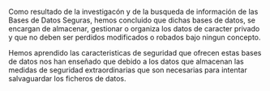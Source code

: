 Como resultado de la investigacón y de la busqueda de información de las Bases de Datos Seguras, hemos concluido que dichas bases de datos, se encargan de 
almacenar, gestionar o organiza los datos de caracter privado y que no deben ser perdidos modificados o robados bajo ningun concepto.

Hemos aprendido las caracteristicas de seguridad que ofrecen estas bases de datos nos han enseñado que debido a los datos que almacenan las medidas de seguridad extraordinarias que son necesarias para intentar salvaguardar los ficheros de datos.
